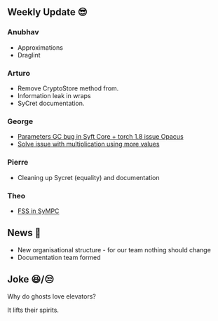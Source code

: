 ## Weekly Update :sunglasses:

### Anubhav

* Approximations
* Draglint 

### Arturo

* Remove CryptoStore method from. 
* Information leak in wraps
* SyCret documentation.

### George

* [Parameters GC bug in Syft Core + torch 1.8 issue Opacus](https://github.com/OpenMined/PySyft/pull/5290)
* [Solve issue with multiplication using more values](https://github.com/OpenMined/PySyft/pull/5278)

### Pierre

* Cleaning up Sycret (equality) and documentation

### Theo
* [FSS in SyMPC](https://github.com/OpenMined/SyMPC/pull/78)

## News :newspaper:

* New organisational structure - for our team nothing should change
* Documentation team formed

## Joke :laughing:/:unamused:

Why do ghosts love elevators?

It lifts their spirits.
